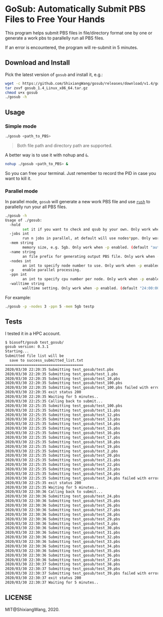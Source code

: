 # GoSub: Automatically Submit PBS Files to Free Your Hands

This program helps submit PBS files in file/directory format one by one or generate a work pbs to parallelly run all PBS files.

If an error is encountered, the program will re-submit in 5 minutes.

## Download and Install

Pick the latest version of `gosub` and install it, e.g.:

```bash
wget -c https://github.com/ShixiangWang/gosub/releases/download/v1.4/gosub_1.4_Linux_x86_64.tar.gz
tar zxvf gosub_1.4_Linux_x86_64.tar.gz
chmod u+x gosub
./gosub -h
```

## Usage

### Simple mode

```bash
./gosub <path_to_PBS>
```

> Both file path and directory path are supported.

A better way is to use it with nohup and `&`.

```bash
nohup ./gosub <path_to_PBS> &
```

So you can free your terminal. Just remember to record the PID in case you want to kill it.

### Parallel mode

In parallel mode, `gosub` will generate a new work PBS file and use [`rush`](https://github.com/shenwei356/rush) to parallelly run your all PBS files.

```sh
./gosub -h
Usage of ./gosub:
  -hold
        set it if you want to check and qsub by your own. Only work when -p enabled.
  -jobs int
        run n jobs in parallel, at default will use nodes*ppn. Only work when -p enabled.
  -mem string
        memory size, e.g. 5gb. Only work when -p enabled. (default "auto")
  -name string
        an file prefix for generating output PBS file. Only work when -p enabled. (default "pwork")
  -nodes int
        an int to specify node number to use. Only work when -p enabled. (default 1)
  -p    enable parallel processing.
  -ppn int
        an int to specify cpu number per node. Only work when -p enabled. (default 1)
  -walltime string
        walltime setting. Only work when -p enabled. (default "24:00:00")
```

For example:

```sh
./gosub -p -nodes 3 -ppn 5 -mem 5gb testp
```

## Tests

I tested it in a HPC account.

```bash
$ biosoft/gosub test_gosub/
gosub version: 0.3.1
Starting...
Submitted file list will be
  save to success_submitted_list.txt
====================================
2020/03/30 22:20:35 Submitting test_gosub/test.pbs
2020/03/30 22:20:35 Submitting test_gosub/test_1.pbs
2020/03/30 22:20:35 Submitting test_gosub/test_10.pbs
2020/03/30 22:20:35 Submitting test_gosub/test_100.pbs
2020/03/30 22:20:35 Submitting test_gosub/test_100.pbs failed with error:
2020/03/30 22:20:35 exit status 200
2020/03/30 22:20:35 Waiting for 5 minutes..
2020/03/30 22:25:35 Calling back to submit...
2020/03/30 22:25:35 Submitting test_gosub/test_100.pbs
2020/03/30 22:25:35 Submitting test_gosub/test_11.pbs
2020/03/30 22:25:35 Submitting test_gosub/test_12.pbs
2020/03/30 22:25:35 Submitting test_gosub/test_13.pbs
2020/03/30 22:25:35 Submitting test_gosub/test_14.pbs
2020/03/30 22:25:35 Submitting test_gosub/test_15.pbs
2020/03/30 22:25:35 Submitting test_gosub/test_16.pbs
2020/03/30 22:25:35 Submitting test_gosub/test_17.pbs
2020/03/30 22:25:35 Submitting test_gosub/test_18.pbs
2020/03/30 22:25:35 Submitting test_gosub/test_19.pbs
2020/03/30 22:25:35 Submitting test_gosub/test_2.pbs
2020/03/30 22:25:35 Submitting test_gosub/test_20.pbs
2020/03/30 22:25:35 Submitting test_gosub/test_21.pbs
2020/03/30 22:25:35 Submitting test_gosub/test_22.pbs
2020/03/30 22:25:35 Submitting test_gosub/test_23.pbs
2020/03/30 22:25:35 Submitting test_gosub/test_24.pbs
2020/03/30 22:25:35 Submitting test_gosub/test_24.pbs failed with error:
2020/03/30 22:25:35 exit status 200
2020/03/30 22:25:35 Waiting for 5 minutes..
2020/03/30 22:30:36 Calling back to submit...
2020/03/30 22:30:36 Submitting test_gosub/test_24.pbs
2020/03/30 22:30:36 Submitting test_gosub/test_25.pbs
2020/03/30 22:30:36 Submitting test_gosub/test_26.pbs
2020/03/30 22:30:36 Submitting test_gosub/test_27.pbs
2020/03/30 22:30:36 Submitting test_gosub/test_28.pbs
2020/03/30 22:30:36 Submitting test_gosub/test_29.pbs
2020/03/30 22:30:36 Submitting test_gosub/test_3.pbs
2020/03/30 22:30:36 Submitting test_gosub/test_30.pbs
2020/03/30 22:30:36 Submitting test_gosub/test_31.pbs
2020/03/30 22:30:36 Submitting test_gosub/test_32.pbs
2020/03/30 22:30:36 Submitting test_gosub/test_33.pbs
2020/03/30 22:30:36 Submitting test_gosub/test_34.pbs
2020/03/30 22:30:36 Submitting test_gosub/test_35.pbs
2020/03/30 22:30:36 Submitting test_gosub/test_36.pbs
2020/03/30 22:30:36 Submitting test_gosub/test_37.pbs
2020/03/30 22:30:37 Submitting test_gosub/test_38.pbs
2020/03/30 22:30:37 Submitting test_gosub/test_39.pbs
2020/03/30 22:30:37 Submitting test_gosub/test_39.pbs failed with error:
2020/03/30 22:30:37 exit status 200
2020/03/30 22:30:37 Waiting for 5 minutes..
```

## LICENSE

MIT@ShixiangWang, 2020.

